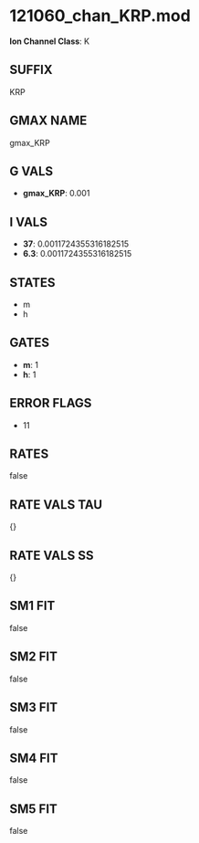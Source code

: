 # 121060_chan_KRP.mod

**Ion Channel Class**: K

## SUFFIX

KRP

## GMAX NAME

gmax_KRP

## G VALS

- **gmax_KRP**: 0.001

## I VALS

- **37**: 0.0011724355316182515
- **6.3**: 0.0011724355316182515

## STATES

- m
- h

## GATES

- **m**: 1
- **h**: 1

## ERROR FLAGS

- 11

## RATES

false

## RATE VALS TAU

{}

## RATE VALS SS

{}

## SM1 FIT

false

## SM2 FIT

false

## SM3 FIT

false

## SM4 FIT

false

## SM5 FIT

false
